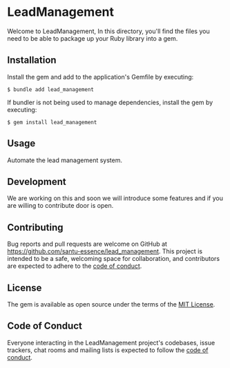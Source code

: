 # LeadManagement

Welcome to LeadManagement, In this directory, you'll find the files you need to be able to package up your Ruby library into a gem.

## Installation

Install the gem and add to the application's Gemfile by executing:

    $ bundle add lead_management

If bundler is not being used to manage dependencies, install the gem by executing:

    $ gem install lead_management

## Usage

Automate the lead management system.

## Development

We are working on this and soon we will introduce some features and if you are willing to contribute door is open. 

## Contributing

Bug reports and pull requests are welcome on GitHub at https://github.com/santu-essence/lead_management. This project is intended to be a safe, welcoming space for collaboration, and contributors are expected to adhere to the [code of conduct](https://github.com/[USERNAME]/lead_management/blob/master/CODE_OF_CONDUCT.md).

## License

The gem is available as open source under the terms of the [MIT License](https://opensource.org/licenses/MIT).

## Code of Conduct

Everyone interacting in the LeadManagement project's codebases, issue trackers, chat rooms and mailing lists is expected to follow the [code of conduct](https://github.com/[USERNAME]/lead_management/blob/master/CODE_OF_CONDUCT.md).
